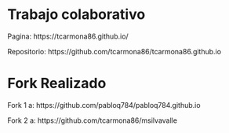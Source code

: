 <h1>Trabajo colaborativo</h1>
<p>Pagina: https://tcarmona86.github.io/</p>
<p>Repositorio: https://github.com/tcarmona86/tcarmona86.github.io</p>

<h1>Fork Realizado</h1>
<p>Fork 1 a: https://github.com/pabloq784/pabloq784.github.io</p>
<p>Fork 2 a: https://github.com/tcarmona86/msilvavalle</p>
